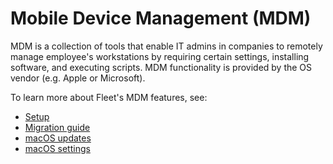 # Mobile Device Management (MDM)
MDM is a collection of tools that enable IT admins in companies to remotely manage employee's workstations by requiring certain settings, installing software, and executing scripts. MDM functionality is provided by the OS vendor (e.g. Apple or Microsoft). 

To learn more about Fleet's MDM features, see:
* [Setup](https://fleetdm.com/docs/using-fleet/mdm-setup)
* [Migration guide](https://fleetdm.com/docs/using-fleet/mdm-migration-guide)
* [macOS updates](https://fleetdm.com/docs/using-fleet/mdm-macos-updates)
* [macOS settings](https://fleetdm.com/docs/using-fleet/mdm-macos-settings)


<meta name="pageOrderInSection" value="1499">
<meta name="title" value="Mobile Device Management in Fleet">